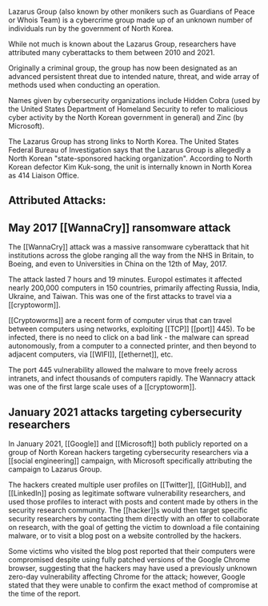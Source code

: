 Lazarus Group (also known by other monikers such as Guardians of Peace or Whois Team) is a cybercrime group made up of an unknown number of individuals run by the government of North Korea. 

While not much is known about the Lazarus Group, researchers have attributed many cyberattacks to them between 2010 and 2021. 

Originally a criminal group, the group has now been designated as an advanced persistent threat due to intended nature, threat, and wide array of methods used when conducting an operation. 

Names given by cybersecurity organizations include Hidden Cobra (used by the United States Department of Homeland Security to refer to malicious cyber activity by the North Korean government in general) and Zinc (by Microsoft).

The Lazarus Group has strong links to North Korea. The United States Federal Bureau of Investigation says that the Lazarus Group is allegedly a North Korean "state-sponsored hacking organization". According to North Korean defector Kim Kuk-song, the unit is internally known in North Korea as 414 Liaison Office.

## Attributed Attacks:
## May 2017 [[WannaCry]] ransomware attack

The [[WannaCry]] attack was a massive ransomware cyberattack that hit institutions across the globe ranging all the way from the NHS in Britain, to Boeing, and even to Universities in China on the 12th of May, 2017. 

The attack lasted 7 hours and 19 minutes. Europol estimates it affected nearly 200,000 computers in 150 countries, primarily affecting Russia, India, Ukraine, and Taiwan. This was one of the first attacks to travel via a [[cryptoworm]]. 

[[Cryptoworms]] are a recent form of computer virus that can travel between computers using networks, exploiting [[TCP]] [[port]] 445). To be infected, there is no need to click on a bad link - the malware can spread autonomously, from a computer to a connected printer, and then beyond to adjacent computers, via [[WIFI]], [[ethernet]], etc. 

The port 445 vulnerability allowed the malware to move freely across intranets, and infect thousands of computers rapidly. The Wannacry attack was one of the first large scale uses of a [[cryptoworm]].

## January 2021 attacks targeting cybersecurity researchers

In January 2021, [[Google]] and [[Microsoft]] both publicly reported on a group of North Korean hackers targeting cybersecurity researchers via a [[social engineering]] campaign, with Microsoft specifically attributing the campaign to Lazarus Group.

The hackers created multiple user profiles on [[Twitter]], [[GitHub]], and [[LinkedIn]] posing as legitimate software vulnerability researchers, and used those profiles to interact with posts and content made by others in the security research community. The [[hacker]]s would then target specific security researchers by contacting them directly with an offer to collaborate on research, with the goal of getting the victim to download a file containing malware, or to visit a blog post on a website controlled by the hackers.

Some victims who visited the blog post reported that their computers were compromised despite using fully patched versions of the Google Chrome browser, suggesting that the hackers may have used a previously unknown zero-day vulnerability affecting Chrome for the attack; however, Google stated that they were unable to confirm the exact method of compromise at the time of the report.